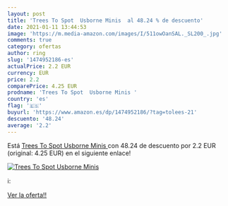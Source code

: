 ```yaml
---
layout: post
title: 'Trees To Spot  Usborne Minis  al 48.24 % de descuento'
date: 2021-01-11 13:44:53
image: 'https://m.media-amazon.com/images/I/511owOanSAL._SL200_.jpg'
comments: true
category: ofertas
author: ring
slug: '1474952186-es'
actualPrice: 2.2 EUR
currency: EUR
price: 2.2
comparePrice: 4.25 EUR
prodname: 'Trees To Spot  Usborne Minis '
country: 'es'
flag: '🇪🇸'
buyurl: 'https://www.amazon.es/dp/1474952186/?tag=tolees-21'
descuento: '48.24'
average: '2.2'
---
```


Está [Trees To Spot  Usborne Minis ](https://www.amazon.es/dp/1474952186/?tag=tolees-21) con 48.24 de descuento por 2.2 EUR (original: 4.25 EUR) en el siguiente enlace!

[![Trees To Spot  Usborne Minis ](https://m.media-amazon.com/images/I/511owOanSAL._SL200_.jpg)](https://www.amazon.es/dp/1474952186/?tag=tolees-21)

ℹ️:


[Ver la oferta!!](https://www.amazon.es/dp/1474952186/?tag=tolees-21)
